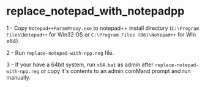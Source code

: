# replace_notepad_with_notepadpp

1 - Copy `Notepad++ParamProxy.exe` to notepad++ install directory (`C:\Program Files\Notepad++` for Win32 OS or `C:\Program Files (86)\Notepad++` for Win x64).

2 - Run `replace-notepad-with-npp.reg` file.

3 - If your have a 64bit system, run `x64.bat` as admin after `replace-notepad-with-npp.reg` or copy it's contents to an admin comMand prompt and run manually.
